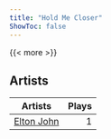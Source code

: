 ```yaml
---
title: "Hold Me Closer"
ShowToc: false
---
```


{{< more >}}

## Artists
Artists | Plays 
----- | -----: 
[Elton John](/artists/elton-john-5041) | 1

